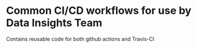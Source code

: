 # Common CI/CD workflows for use by Data Insights Team

Contains reusable code for both github actions and Travis-CI
